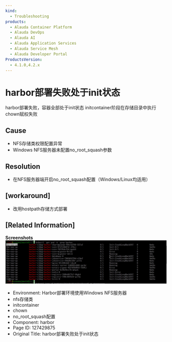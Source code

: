 ```yaml
---
kind:
  - Troubleshooting
products:
  - Alauda Container Platform
  - Alauda DevOps
  - Alauda AI
  - Alauda Application Services
  - Alauda Service Mesh
  - Alauda Developer Portal
ProductsVersion:
  - 4.1.0,4.2.x
---
```

<!-- A type of document that involves encountering a fault, diagnosing it, performing root cause analysis, and providing solutions. -->

# harbor部署失败处于init状态

harbor部署失败，容器全部处于init状态 initcontainer阶段在存储目录中执行chown赋权失败

## Cause
- NFS存储类权限配置异常
- Windows NFS服务器未配置no_root_squash参数

## Resolution
- 在NFS服务器端开启no_root_squash配置（Windows/Linux均适用）

## [workaround]
- 改用hostpath存储方式部署

## [Related Information]
**Screenshots**
![image_1661248378799_bn1kn.png](assets/harborbu-shu-shi-bai-chu-yu-initzhuang-tai/image_1661248378799_bn1kn.png)
- Environment: Harbor部署环境使用Windows NFS服务器
- nfs存储类
- initcontainer
- chown
- no_root_squash配置
- Component: harbor
- Page ID: 127429875
- Original Title: harbor部署失败处于init状态
